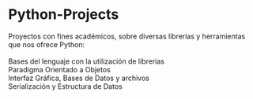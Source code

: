 # Python-Projects

Proyectos con fines académicos, sobre diversas librerias y herramientas que nos ofrece Python:<br><br>
      Bases del lenguaje con la utilización de librerias<br>
      Paradigma Orientado a Objetos<br>
      Interfaz Gráfica, Bases de Datos y archivos<br>
      Serialización y Estructura de Datos<br>
